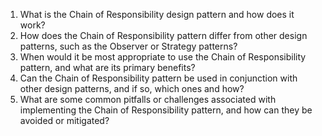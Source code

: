 

1. What is the Chain of Responsibility design pattern and how does it work?
2. How does the Chain of Responsibility pattern differ from other design patterns, such as the Observer or Strategy patterns?
3. When would it be most appropriate to use the Chain of Responsibility pattern, and what are its primary benefits?
4. Can the Chain of Responsibility pattern be used in conjunction with other design patterns, and if so, which ones and how?
5. What are some common pitfalls or challenges associated with implementing the Chain of Responsibility pattern, and how can they be avoided or mitigated?